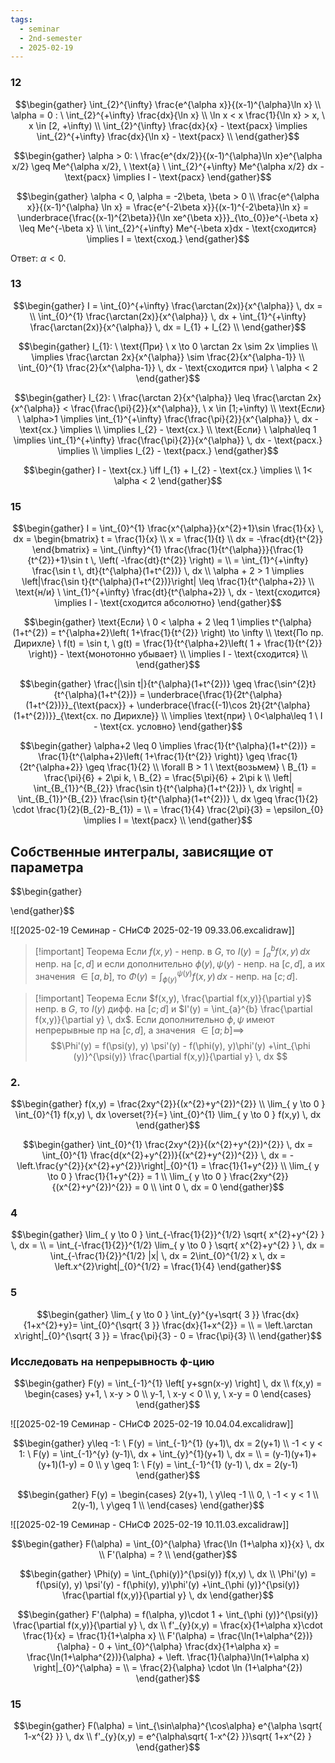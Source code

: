 ```yaml
---
tags:
  - seminar
  - 2nd-semester
  - 2025-02-19
---
```


### 12

$$\begin{gather}
\int_{2}^{\infty} \frac{e^{\alpha x}}{(x-1)^{\alpha}\ln x} \\
\alpha = 0 : \ \int_{2}^{+\infty} \frac{dx}{\ln x} \\
\ln x < x \frac{1}{\ln x} > x, \ x \in [2, +\infty) \\
\int_{2}^{\infty} \frac{dx}{x} - \text{расх} \implies \int_{2}^{+\infty} \frac{dx}{\ln x} - \text{расх} \\
\end{gather}$$

$$\begin{gather}
\alpha > 0: \ \frac{e^{dx/2}}{(x-1)^{\alpha}\ln x}e^{\alpha x/2} \geq Me^{\alpha x/2}, \ \text{а} \ \int_{2}^{+\infty} Me^{\alpha x/2} dx - \text{расх} \implies I - \text{расх}
\end{gather}$$

$$\begin{gather}
\alpha < 0, \alpha = -2\beta, \beta > 0 \\
\frac{e^{\alpha x}}{(x-1)^{\alpha} \ln x} = \frac{e^{-2\beta x}}{(x-1)^{-2\beta}\ln x} = \underbrace{\frac{(x-1)^{2\beta}}{\ln xe^{\beta x}}}_{\to_{0}}e^{-\beta x} \leq Me^{-\beta x} \\
\int_{2}^{+\infty} Me^{-\beta x}dx  - \text{сходится}  \implies I = \text{сход.}
\end{gather}$$

Ответ: $\alpha < 0$.

### 13

$$\begin{gather}
I = \int_{0}^{+\infty} \frac{\arctan(2x)}{x^{\alpha}} \, dx = \\
\int_{0}^{1} \frac{\arctan(2x)}{x^{\alpha}} \, dx + \int_{1}^{+\infty} \frac{\arctan(2x)}{x^{\alpha}} \, dx = I_{1} + I_{2} \\
\end{gather}$$

$$\begin{gather}
I_{1}: \ \text{При} \ x \to 0 \arctan 2x \sim 2x \implies \\
\implies \frac{\arctan 2x}{x^{\alpha}} \sim \frac{2}{x^{\alpha-1}} \\
\int_{0}^{1} \frac{2}{x^{\alpha-1}} \, dx - \text{сходится при} \ \alpha < 2
\end{gather}$$

$$\begin{gather}
I_{2}: \ \frac{\arctan 2}{x^{\alpha}} \leq \frac{\arctan 2x}{x^{\alpha}} < \frac{\frac{\pi}{2}}{x^{\alpha}}, \ x \in [1;+\infty) \\
\text{Если} \ \alpha>1 \implies \int_{1}^{+\infty} \frac{\frac{\pi}{2}}{x^{\alpha}} \, dx  - \text{сх.} \implies \\
\implies I_{2} - \text{сх.} \\
\text{Если} \ \alpha\leq 1 \implies \int_{1}^{+\infty} \frac{\frac{\pi}{2}}{x^{\alpha}} \, dx  - \text{расх.} \implies \\
\implies I_{2} - \text{расх.}
\end{gather}$$

$$\begin{gather}
I - \text{сх.} \iff I_{1} + I_{2} - \text{сх.} \implies \\
1< \alpha < 2
\end{gather}$$

### 15

$$\begin{gather}
I = \int_{0}^{1} \frac{x^{\alpha}}{x^{2}+1}\sin \frac{1}{x} \, dx  = \begin{bmatrix}
t = \frac{1}{x} \\
x = \frac{1}{t} \\
dx = -\frac{dt}{t^{2}}
\end{bmatrix} = \int_{\infty}^{1} \frac{\frac{1}{t^{\alpha}}}{\frac{1}{t^{2}}+1}\sin t \, \left( -\frac{dt}{t^{2}} \right) = \\
= \int_{1}^{+\infty} \frac{\sin t \, dt}{t^{\alpha}(1+t^{2})} \, dx \\
\alpha + 2 > 1 \implies \left|\frac{\sin t}{t^{\alpha}(1+t^{2})}\right| \leq \frac{1}{t^{\alpha+2}} \\
\text{н/и} \ \int_{1}^{+\infty} \frac{dt}{t^{\alpha+2}}  \, dx  - \text{сходится} \implies I - \text{сходится абсолютно}
\end{gather}$$

$$\begin{gather}
\text{Если} \ 0 < \alpha + 2 \leq 1 \implies t^{\alpha}(1+t^{2}) = t^{\alpha+2}\left( 1+\frac{1}{t^{2}} \right) \to \infty \\
\text{По пр. Дирихле} \ f(t) = \sin t, \ g(t) = \frac{1}{t^{\alpha+2}\left( 1 + \frac{1}{t^{2}} \right)} - \text{монотонно убывает} \\
\implies I - \text{сходится} \\
\end{gather}$$

$$\begin{gather}
\frac{|\sin t|}{t^{\alpha}(1+t^{2})} \geq \frac{\sin^{2}t}{t^{\alpha}(1+t^{2})} = \underbrace{\frac{1}{2t^{\alpha}(1+t^{2})}}_{\text{расх}} + \underbrace{\frac{(-1)\cos 2t}{2t^{\alpha}(1+t^{2})}}_{\text{сх. по Дирихле}} \\
\implies \text{при} \ 0<\alpha\leq 1 \ I - \text{сх. условно}
\end{gather}$$

$$\begin{gather}
\alpha+2 \leq 0 \implies \frac{1}{t^{\alpha}(1+t^{2})} = \frac{1}{t^{\alpha+2}\left( 1+\frac{1}{t^{2}} \right)} \geq \frac{1}{2t^{\alpha+2}} \geq \frac{1}{2} \\
\forall B > 1 \ \text{возьмем} \ B_{1} = \frac{\pi}{6} + 2\pi k, \ B_{2} = \frac{5\pi}{6} + 2\pi k \\
\left| \int_{B_{1}}^{B_{2}} \frac{\sin t}{t^{\alpha}(1+t^{2})} \, dx  \right| = \int_{B_{1}}^{B_{2}} \frac{\sin t}{t^{\alpha}(1+t^{2})} \, dx \geq \frac{1}{2} \cdot \frac{1}{2}(B_{2}-B_{1}) = \\
= \frac{1}{4} \frac{2\pi}{3} = \epsilon_{0} \implies I = \text{расх} \\
\end{gather}$$

## Собственные интегралы, зависящие от параметра

$$\begin{gather}

\end{gather}$$

![[2025-02-19 Семинар - СНиСФ 2025-02-19 09.33.06.excalidraw]]

> [!important] Теорема
> Если $f(x,y)$ - непр. в $G$, то $I(y) = \int_{a}^{b} f(x,y) \, dx$ непр. на $[c, d]$ и если дополнительно $\phi(y), \psi(y)$ - непр. на $[c,d]$, а их значения $\in [a, b]$, то $\Phi(y) = \int_{\phi(y)}^{\psi(y)} f(x,y) \, dx$ - непр. на $[c;d]$.

> [!important] Теорема
> Если $f(x,y), \frac{\partial f(x,y)}{\partial y}$ непр. в $G$, то $I(y)$ дифф. на $[c;d]$ и $I'(y) = \int_{a}^{b} \frac{\partial f(x,y)}{\partial y} \, dx$. Если дополнительно $\phi, \psi$ имеют непрерывные пр на $[c,d]$, а значения $\in [a;b] \implies$
> $$\Phi'(y) = f(\psi(y), y) \psi'(y) - f(\phi(y), y)\phi'(y) +\int_{\phi (y)}^{\psi(y)} \frac{\partial f(x,y)}{\partial y}  \, dx $$

### 2.

$$\begin{gather}
f(x,y) = \frac{2xy^{2}}{(x^{2}+y^{2})^{2}} \\
\lim_{ y \to 0 } \int_{0}^{1} f(x,y) \, dx \overset{?}{=} \int_{0}^{1} \lim_{ y \to 0 } f(x,y) \, dx 
\end{gather}$$

$$\begin{gather}
\int_{0}^{1} \frac{2xy^{2}}{(x^{2}+y^{2})^{2}} \, dx = \int_{0}^{1} \frac{d(x^{2}+y^{2})}{(x^{2}+y^{2})^{2}} \, dx = -\left.\frac{y^{2}}{x^{2}+y^{2}}\right|_{0}^{1} = \frac{1}{1+y^{2}} \\
\lim_{ y \to 0 } \frac{1}{1+y^{2}} = 1 \\
\lim_{ y \to 0 } \frac{2xy^{2}}{(x^{2}+y^{2})^{2}} = 0 \\
\int 0 \, dx  = 0
\end{gather}$$

### 4

$$\begin{gather}
\lim_{ y \to 0 } \int_{-\frac{1}{2}}^{1/2} \sqrt{ x^{2}+y^{2} } \, dx = \\
= \int_{-\frac{1}{2}}^{1/2} \lim_{ y \to 0 } \sqrt{ x^{2}+y^{2} } \, dx = \int_{-\frac{1}{2}}^{1/2} |x| \, dx  = 2\int_{0}^{1/2} x \, dx  = \left.x^{2}\right|_{0}^{1/2} = \frac{1}{4}
\end{gather}$$

### 5

$$\begin{gather}
\lim_{ y \to 0 } \int_{y}^{y+\sqrt{ 3 }} \frac{dx}{1+x^{2}+y}= \int_{0}^{\sqrt{ 3 }} \frac{dx}{1+x^{2}}  = \\
= \left.\arctan x\right|_{0}^{\sqrt{ 3 }} = \frac{\pi}{3} - 0 = \frac{\pi}{3} \\
\end{gather}$$

### Исследовать на непрерывность ф-цию

$$\begin{gather}
F(y) = \int_{-1}^{1} \left[ y+sgn(x-y) \right]  \, dx  \\
f(x,y) = \begin{cases}
y+1, \ x-y > 0 \\
y-1, \ x-y < 0 \\
y, \ x-y = 0
\end{cases}
\end{gather}$$

![[2025-02-19 Семинар - СНиСФ 2025-02-19 10.04.04.excalidraw]]

$$\begin{gather}
y\leq -1: \ F(y) = \int_{-1}^{1} (y+1)\, dx = 2(y+1) \\
-1 < y < 1: \ F(y) = \int_{-1}^{y} (y-1)\, dx + \int_{y}^{1}(y+1) \, dx  = \\
= (y-1)(y+1)+(y+1)(1-y) = 0 \\
y \geq 1: \ F(y) = \int_{-1}^{1} (y-1) \, dx = 2(y-1)
\end{gather}$$

$$\begin{gather}
F(y) = \begin{cases}
2(y+1), \ y\leq -1 \\
0, \ -1 < y < 1 \\
2(y-1), \ y\geq 1 \\
\end{cases}
\end{gather}$$

![[2025-02-19 Семинар - СНиСФ 2025-02-19 10.11.03.excalidraw]]

$$\begin{gather}
F(\alpha) = \int_{0}^{\alpha} \frac{\ln (1+\alpha x)}{x} \, dx \\
F'(\alpha) = ? \\
\end{gather}$$

$$\begin{gather}
\Phi(y) = \int_{\phi(y)}^{\psi(y)} f(x,y) \, dx \\
\Phi'(y) = f(\psi(y), y) \psi'(y) - f(\phi(y), y)\phi'(y) +\int_{\phi (y)}^{\psi(y)} \frac{\partial f(x,y)}{\partial y}  \, dx 
\end{gather}$$

$$\begin{gather}
F'(\alpha) = f(\alpha, y)\cdot 1 + \int_{\phi (y)}^{\psi(y)} \frac{\partial f(x,y)}{\partial y}  \, dx \\
f'_{y}(x,y) = \frac{x}{1+\alpha x}\cdot \frac{1}{x} = \frac{1}{1+\alpha x} \\
F'(\alpha) = \frac{\ln(1+\alpha^{2})}{\alpha} - 0 + \int_{0}^{\alpha} \frac{dx}{1+\alpha x} = \frac{\ln(1+\alpha^{2})}{\alpha} + \left. \frac{1}{\alpha}\ln(1+\alpha x) \right|_{0}^{\alpha} = \\
= \frac{2}{\alpha} \cdot \ln (1+\alpha^{2})
\end{gather}$$

### 15

$$\begin{gather}
F(\alpha) = \int_{\sin\alpha}^{\cos\alpha} e^{\alpha \sqrt{ 1-x^{2} }} \, dx \\
f'_{y}(x,y) = e^{\alpha\sqrt{ 1-x^{2} }}\sqrt{ 1+x^{2} }
\end{gather}$$